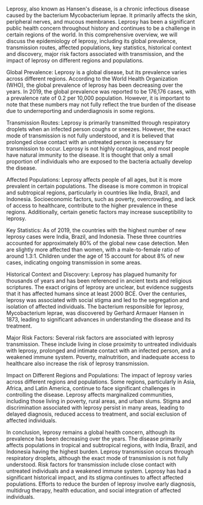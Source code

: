 Leprosy, also known as Hansen's disease, is a chronic infectious disease caused by the bacterium Mycobacterium leprae. It primarily affects the skin, peripheral nerves, and mucous membranes. Leprosy has been a significant public health concern throughout history and continues to be a challenge in certain regions of the world. In this comprehensive overview, we will discuss the epidemiology of leprosy, including its global prevalence, transmission routes, affected populations, key statistics, historical context and discovery, major risk factors associated with transmission, and the impact of leprosy on different regions and populations.

Global Prevalence:
Leprosy is a global disease, but its prevalence varies across different regions. According to the World Health Organization (WHO), the global prevalence of leprosy has been decreasing over the years. In 2019, the global prevalence was reported to be 176,176 cases, with a prevalence rate of 0.2 per 10,000 population. However, it is important to note that these numbers may not fully reflect the true burden of the disease due to underreporting and underdiagnosis in some regions.

Transmission Routes:
Leprosy is primarily transmitted through respiratory droplets when an infected person coughs or sneezes. However, the exact mode of transmission is not fully understood, and it is believed that prolonged close contact with an untreated person is necessary for transmission to occur. Leprosy is not highly contagious, and most people have natural immunity to the disease. It is thought that only a small proportion of individuals who are exposed to the bacteria actually develop the disease.

Affected Populations:
Leprosy affects people of all ages, but it is more prevalent in certain populations. The disease is more common in tropical and subtropical regions, particularly in countries like India, Brazil, and Indonesia. Socioeconomic factors, such as poverty, overcrowding, and lack of access to healthcare, contribute to the higher prevalence in these regions. Additionally, certain genetic factors may increase susceptibility to leprosy.

Key Statistics:
As of 2019, the countries with the highest number of new leprosy cases were India, Brazil, and Indonesia. These three countries accounted for approximately 80% of the global new case detection. Men are slightly more affected than women, with a male-to-female ratio of around 1.3:1. Children under the age of 15 account for about 8% of new cases, indicating ongoing transmission in some areas.

Historical Context and Discovery:
Leprosy has plagued humanity for thousands of years and has been referenced in ancient texts and religious scriptures. The exact origins of leprosy are unclear, but evidence suggests that it has affected humans since at least 2000 BCE. Over the centuries, leprosy was associated with social stigma and led to the segregation and isolation of affected individuals. The bacterium responsible for leprosy, Mycobacterium leprae, was discovered by Gerhard Armauer Hansen in 1873, leading to significant advances in understanding the disease and its treatment.

Major Risk Factors:
Several risk factors are associated with leprosy transmission. These include living in close proximity to untreated individuals with leprosy, prolonged and intimate contact with an infected person, and a weakened immune system. Poverty, malnutrition, and inadequate access to healthcare also increase the risk of leprosy transmission.

Impact on Different Regions and Populations:
The impact of leprosy varies across different regions and populations. Some regions, particularly in Asia, Africa, and Latin America, continue to face significant challenges in controlling the disease. Leprosy affects marginalized communities, including those living in poverty, rural areas, and urban slums. Stigma and discrimination associated with leprosy persist in many areas, leading to delayed diagnosis, reduced access to treatment, and social exclusion of affected individuals.

In conclusion, leprosy remains a global health concern, although its prevalence has been decreasing over the years. The disease primarily affects populations in tropical and subtropical regions, with India, Brazil, and Indonesia having the highest burden. Leprosy transmission occurs through respiratory droplets, although the exact mode of transmission is not fully understood. Risk factors for transmission include close contact with untreated individuals and a weakened immune system. Leprosy has had a significant historical impact, and its stigma continues to affect affected populations. Efforts to reduce the burden of leprosy involve early diagnosis, multidrug therapy, health education, and social integration of affected individuals.